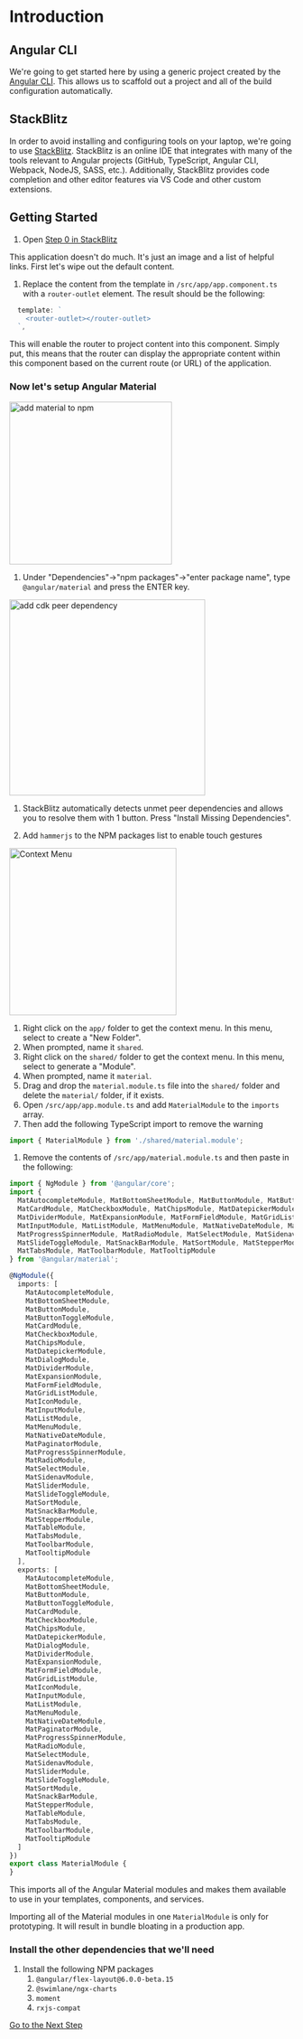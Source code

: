 # Introduction

## Angular CLI
We're going to get started here by using a generic project created by the [Angular CLI](cli.angular.io).
This allows us to scaffold out a project and all of the build configuration automatically.

## StackBlitz
In order to avoid installing and configuring tools on your laptop, we're going to use 
[StackBlitz](https://stackblitz.com). StackBlitz is an online IDE that integrates with many of the
tools relevant to Angular projects (GitHub, TypeScript, Angular CLI, Webpack, NodeJS, SASS, etc.).
Additionally, StackBlitz provides code completion and other editor features via VS Code and other
custom extensions.

## Getting Started
1. Open [Step 0 in StackBlitz](http://stackblitz.com/github/devintent/rapid-mvp-workshop/tree/step-0)

This application doesn't do much. It's just an image and a list of helpful links. First let's wipe out
the default content.

1. Replace the content from the template in `/src/app/app.component.ts` with
  a `router-outlet` element. The result should be the following:
```ts
  template: `
    <router-outlet></router-outlet>
  `,
```
This will enable the router to project content into this component. Simply put,
this means that the router can display the appropriate content within this component
based on the current route (or URL) of the application.

### Now let's setup Angular Material
<img width="288" alt="add material to npm" src="https://user-images.githubusercontent.com/3506071/39678047-377d6534-513a-11e8-9770-760af467b645.png">

1. Under "Dependencies"->"npm packages"->"enter package name", type
`@angular/material` and press the ENTER key.

<img width="347" alt="add cdk peer dependency" src="https://user-images.githubusercontent.com/3506071/39678053-6b0001aa-513a-11e8-84eb-94dcb3291fd4.png">

1. StackBlitz automatically detects unmet peer dependencies and allows you to
resolve them with 1 button. Press "Install Missing Dependencies".

1. Add `hammerjs` to the NPM packages list to enable touch gestures

<img width="296" alt="Context Menu" src="https://user-images.githubusercontent.com/3506071/39678192-ffb356a6-513c-11e8-8502-10fb02155ecc.png">

1. Right click on the `app/` folder to get the context menu. In this menu,
select to create a "New Folder".
1. When prompted, name it `shared`.
1. Right click on the `shared/` folder to get the context menu. In this menu,
select to generate a "Module".
1. When prompted, name it `material`.
1. Drag and drop the `material.module.ts` file into the `shared/` folder and delete
  the `material/` folder, if it exists.
1. Open `/src/app/app.module.ts` and add `MaterialModule` to the `imports` array.
1. Then add the following TypeScript import to remove the warning
```ts
import { MaterialModule } from './shared/material.module';
```
1. Remove the contents of `/src/app/material.module.ts` and then paste in the
  following:
```ts
import { NgModule } from '@angular/core';
import {
  MatAutocompleteModule, MatBottomSheetModule, MatButtonModule, MatButtonToggleModule,
  MatCardModule, MatCheckboxModule, MatChipsModule, MatDatepickerModule, MatDialogModule,
  MatDividerModule, MatExpansionModule, MatFormFieldModule, MatGridListModule, MatIconModule,
  MatInputModule, MatListModule, MatMenuModule, MatNativeDateModule, MatPaginatorModule,
  MatProgressSpinnerModule, MatRadioModule, MatSelectModule, MatSidenavModule, MatSliderModule,
  MatSlideToggleModule, MatSnackBarModule, MatSortModule, MatStepperModule, MatTableModule,
  MatTabsModule, MatToolbarModule, MatTooltipModule
} from '@angular/material';

@NgModule({
  imports: [
    MatAutocompleteModule,
    MatBottomSheetModule,
    MatButtonModule,
    MatButtonToggleModule,
    MatCardModule,
    MatCheckboxModule,
    MatChipsModule,
    MatDatepickerModule,
    MatDialogModule,
    MatDividerModule,
    MatExpansionModule,
    MatFormFieldModule,
    MatGridListModule,
    MatIconModule,
    MatInputModule,
    MatListModule,
    MatMenuModule,
    MatNativeDateModule,
    MatPaginatorModule,
    MatProgressSpinnerModule,
    MatRadioModule,
    MatSelectModule,
    MatSidenavModule,
    MatSliderModule,
    MatSlideToggleModule,
    MatSortModule,
    MatSnackBarModule,
    MatStepperModule,
    MatTableModule,
    MatTabsModule,
    MatToolbarModule,
    MatTooltipModule
  ],
  exports: [
    MatAutocompleteModule,
    MatBottomSheetModule,
    MatButtonModule,
    MatButtonToggleModule,
    MatCardModule,
    MatCheckboxModule,
    MatChipsModule,
    MatDatepickerModule,
    MatDialogModule,
    MatDividerModule,
    MatExpansionModule,
    MatFormFieldModule,
    MatGridListModule,
    MatIconModule,
    MatInputModule,
    MatListModule,
    MatMenuModule,
    MatNativeDateModule,
    MatPaginatorModule,
    MatProgressSpinnerModule,
    MatRadioModule,
    MatSelectModule,
    MatSidenavModule,
    MatSliderModule,
    MatSlideToggleModule,
    MatSortModule,
    MatSnackBarModule,
    MatStepperModule,
    MatTableModule,
    MatTabsModule,
    MatToolbarModule,
    MatTooltipModule
  ]
})
export class MaterialModule {
}
```
This imports all of the Angular Material modules and makes them available to use in your templates,
components, and services.

Importing all of the Material modules in one `MaterialModule` is only for prototyping.
It will result in bundle bloating in a production app.

### Install the other dependencies that we'll need
1. Install the following NPM packages
    1. `@angular/flex-layout@6.0.0-beta.15`
    1. `@swimlane/ngx-charts`
    1. `moment`
    1. `rxjs-compat`


[Go to the Next Step](step-1.md)
